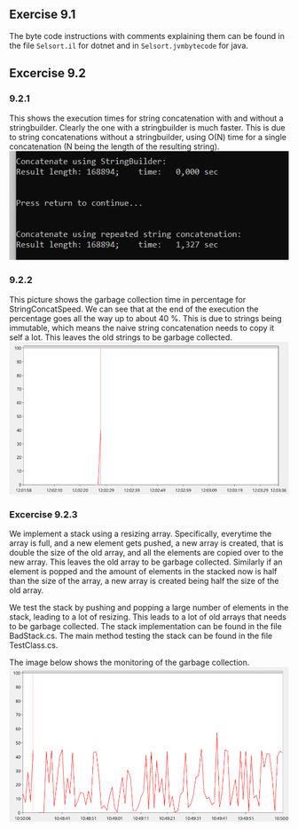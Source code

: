 ## Exercise 9.1
The byte code instructions with comments explaining them can be found in the file `Selsort.il` for dotnet and in 
`Selsort.jvmbytecode` for java.

## Excercise 9.2
### 9.2.1
This shows the execution times for string concatenation with and without a stringbuilder. 
Clearly the one with a stringbuilder is much faster. This is due to string concatenations without a stringbuilder,
using O(N) time for a single concatenation (N being the length of the resulting string).
![img_1.png](img_1.png)


### 9.2.2
This picture shows the garbage collection time in percentage for StringConcatSpeed. We can see that at the end of the 
execution the percentage goes all the way up to about 40 %. This is due to strings being immutable, which means the 
naive string concatenation needs to copy it self a lot. This leaves the old strings to be garbage collected.
![img.png](img.png)

### Excercise 9.2.3
We implement a stack using a resizing array. Specifically, everytime the array is full, and a new element gets pushed,
a new array is created, that is double the size of the old array, and all the elements are copied over to the new array.
This leaves the old array to be garbage collected. Similarly if an element is popped and the amount of elements in 
the stacked now is half than the size of the array, a new array is created being half the size of the old array.

We test the stack by pushing and popping a large number of elements in the stack, leading to a lot of resizing. 
This leads to a lot of old arrays that needs to be garbage collected.
The stack implementation can be found in the file BadStack.cs. The main method testing the stack can be found in 
the file TestClass.cs.

The image below shows the monitoring of the garbage collection.
![img_2.png](img_2.png)
